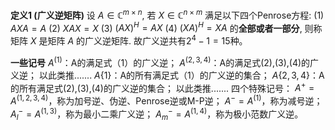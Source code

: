 **定义1 (广义逆矩阵)**
设 $A \in \mathbb{C}^{m \times n}$, 若 $X \in \mathbb{C}^{n \times m}$ 满足以下四个Penrose方程:
(1) $A X A=A$
(2) $X A X=X$
(3) $(A X)^H=A X$
(4) $(X A)^H=X A$
的**全部或者一部分**, 则称矩阵 $X$ 是矩阵 $A$ 的广义逆矩阵.
故广义逆共有$2^4-1=15$种。

**一些记号**
$A^{(1)}$：A的满足式（1）的广义逆；
$A^{(2,3,4)}$：A的满足式(2),(3),(4)的广义逆；
以此类推.......
$A\{1\}$：A的所有满足式（1）的广义逆的集合；
$A\{2,3,4\}$：A的所有满足式(2),(3),(4)的广义逆的集合；
以此类推.......
四个特殊记号：
$A^+=A^{(1,2,3,4)}$，称为加号逆、伪逆、Penrose逆或M-P逆；
$A^-=A^{(1)}$，称为减号逆；
$A_l^-=A^{(1,3)}$，称为最小二乘广义逆；
$A_m^-=A^{(1,4)}$，称为极小范数广义逆。